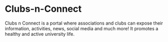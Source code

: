 # Clubs-n-Connect
Clubs n Connect is a portal where associations and clubs can expose their information, activities, news, social media and much more! It promotes a healthy and active university life.
